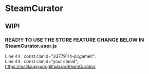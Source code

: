 # SteamCurator
## WIP!
### READ!!! TO USE THE STORE FEATURE CHANGE BELOW IN SteamCurator.user.js
Line 44 : const clanid="33779114-pcgameit";<br/>
Line 44 : const clanid="your clanid";<br/>
https://malikaqayum.github.io/SteamCurator/
